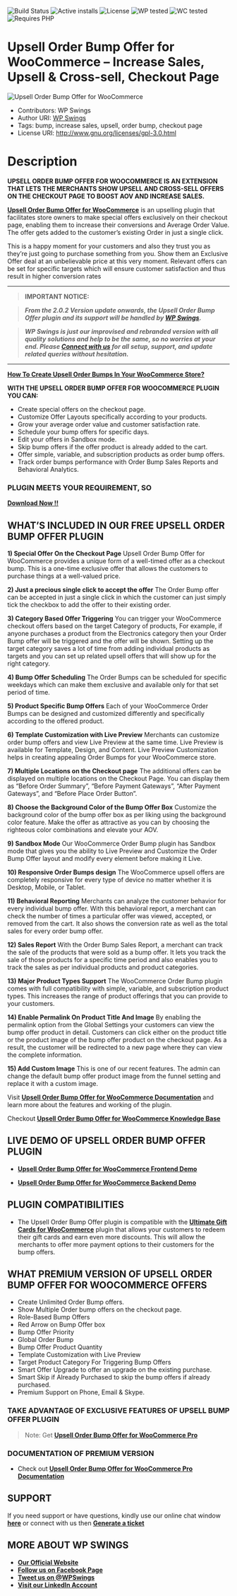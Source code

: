 ![Build Status](https://img.shields.io/travis/twbs/bootstrap/master.svg) ![Active installs](https://img.shields.io/badge/Active-4000%2B-brightgreen) ![License](https://img.shields.io/badge/License-GPLv3%20or%20later-yellowgreen) ![WP tested](https://img.shields.io/badge/WP%20tested-5.9.3-brightgreen) ![WC tested](https://img.shields.io/badge/WC%20tested-6.4.1-brightgreen) ![Requires PHP](https://img.shields.io/badge/Requires%20PHP-7.0.0-blue)
# Upsell Order Bump Offer for WooCommerce – Increase Sales, Upsell & Cross-sell, Checkout Page
![Upsell Order Bump Offer for WooCommerce](https://ps.w.org/upsell-order-bump-offer-for-woocommerce/assets/banner-772x250.jpg?rev=2672066)
* Contributors: WP Swings
* Author URI: [WP Swings](https://wpswings.com/?utm_source=wpswings-official&utm_medium=order-bump-github-page&utm_campaign=official)
* Tags: bump, increase sales, upsell, order bump, checkout page
* License URI: http://www.gnu.org/licenses/gpl-3.0.html


# Description

**UPSELL ORDER BUMP OFFER FOR WOOCOMMERCE IS AN EXTENSION THAT LETS THE MERCHANTS SHOW UPSELL AND CROSS-SELL OFFERS ON THE CHECKOUT PAGE TO BOOST AOV AND INCREASE SALES.**

[**Upsell Order Bump Offer for WooCommerce**](https://wordpress.org/plugins/upsell-order-bump-offer-for-woocommerce/) is an upselling plugin that facilitates store owners to make special offers exclusively on their checkout page, enabling them to increase their conversions and Average Order Value. The offer gets added to the customer’s existing Order in just a single click.

This is a happy moment for your customers and also they trust you as they’re just going to purchase something from you. Show them an Exclusive Offer deal at an unbelievable price at this very moment. Relevant offers can be set for specific targets which will ensure customer satisfaction and thus result in higher conversion rates

***
>**IMPORTANT NOTICE:**

>_**From the 2.0.2 Version update onwards, the Upsell Order Bump Offer plugin and its support will be handled by [**WP Swings**](https://wpswings.com/?utm_source=wpswings-official&utm_medium=order-bump-github-page&utm_campaign=official).**_

>_**WP Swings is just our improvised and rebranded version with all quality solutions and help to be the same, so no worries at your end. Please [**Connect with us**](https://wpswings.com/contact-us/?utm_source=wpswings-contact&utm_medium=order-bump-github-page&utm_campaign=contact) for all setup, support, and update related queries without hesitation.**_
***

[**How To Create Upsell Order Bumps In Your WooCommerce Store?**](https://www.youtube.com/watch?v=p9KIQyXauY4)

**WITH THE UPSELL ORDER BUMP OFFER FOR WOOCOMMERCE PLUGIN YOU CAN:**

* Create special offers on the checkout page.
* Customize Offer Layouts specifically according to your products.
* Grow your average order value and customer satisfaction rate.
* Schedule your bump offers for specific days.
* Edit your offers in Sandbox mode.
* Skip bump offers if the offer product is already added to the cart.
* Offer simple, variable, and subscription products as order bump offers.
* Track order bumps performance with Order Bump Sales Reports and Behavioral Analytics.

### PLUGIN MEETS YOUR REQUIREMENT, SO
[**Download Now !!**](https://downloads.wordpress.org/plugin/upsell-order-bump-offer-for-woocommerce.zip)


## WHAT’S INCLUDED IN OUR FREE UPSELL ORDER BUMP OFFER PLUGIN

**1)  Special Offer On the Checkout Page**
Upsell Order Bump Offer for WooCommerce provides a unique form of a well-timed offer as a checkout bump. This is a one-time exclusive offer that allows the customers to purchase things at a well-valued price.

**2) Just a precious single click to accept the offer**
The Order Bump offer can be accepted in just a single click in which the customer can just simply tick the checkbox to add the offer to their existing order.

**3) Category Based Offer Triggering**
You can trigger your WooCommerce checkout offers based on the target Category of products, For example, if anyone purchases a product from the Electronics category then your Order Bump offer will be triggered and the offer will be shown.
Setting up the target category saves a lot of time from adding individual products as targets and you can set up related upsell offers that will show up for the right category.

**4) Bump Offer Scheduling**
The Order Bumps can be scheduled for specific weekdays which can make them exclusive and available only for that set period of time.

**5) Product Specific Bump Offers**
Each of your WooCommerce Order Bumps can be designed and customized differently and specifically according to the offered product.

**6) Template Customization with Live Preview**
Merchants can customize order bump offers and view Live Preview at the same time. Live Preview is available for Template, Design, and Content. Live Preview Customization helps in creating appealing Order Bumps for your WooCommerce store.

**7) Multiple Locations on the Checkout page**
The additional offers can be displayed on multiple locations on the Checkout Page. You can display them as “Before Order Summary”, “Before Payment Gateways”, “After Payment Gateways”, and “Before Place Order Button”.

**8) Choose the Background Color of the Bump Offer Box** 
Customize the background color of the bump offer box as per liking using the background color feature. Make the offer as attractive as you can by choosing the righteous color combinations and elevate your AOV.

**9) Sandbox Mode**
Our WooCommerce Order Bump plugin has Sandbox mode that gives you the ability to Live Preview and Customize the Order Bump Offer layout and modify every element before making it Live.

**10) Responsive Order Bumps design**
The  WooCommerce upsell offers are completely responsive for every type of device no matter whether it is Desktop, Mobile, or Tablet.

**11) Behavioral Reporting**
Merchants can analyze the customer behavior for every individual bump offer. With this behavioral report, a merchant can check the number of times a particular offer was viewed, accepted, or removed from the cart. It also shows the conversion rate as well as the total sales for every order bump offer.

**12) Sales Report**
With the Order Bump Sales Report, a merchant can track the sale of the products that were sold as a bump offer. It lets you track the sale of those products for a specific time period and also enables you to track the sales as per individual products and product categories.

**13) Major Product Types Support**
The WooCommerce Order Bump plugin comes with full compatibility with simple, variable, and subscription product types. This increases the range of product offerings that you can provide to your customers.

**14) Enable Permalink On Product Title And Image**
By enabling the permalink option from the Global Settings your customers can view the bump offer product in detail. Customers can click either on the product title or the product image of the bump offer product on the checkout page. As a result, the customer will be redirected to a new page where they can view the complete information.

**15) Add Custom Image**
This is one of our recent features. The admin can change the default bump offer product image from the funnel setting and replace it with a custom image.


Visit [**Upsell Order Bump Offer for WooCommerce Documentation**](https://docs.wpswings.com/upsell-order-bump-offer-for-woocommerce/?utm_source=wpswings-order-bump-doc&utm_medium=order-bump-github-page&utm_campaign=order-bump-doc) and learn more about the features and working of the plugin.

Checkout [**Upsell Order Bump Offer for WooCommerce Knowledge Base**](https://support.wpswings.com/wordpress-plugins-knowledge-base/category/upsell-order-bump-offer-for-woocommerce/?utm_source=wpswings-order-bump-kb&utm_medium=order-bump-github-page&utm_campaign=order-bump-kb)

## LIVE DEMO OF UPSELL ORDER BUMP OFFER PLUGIN

* [**Upsell Order Bump Offer for WooCommerce Frontend Demo**](https://demo.wpswings.com/upsell-order-bump-offer-for-woocommerce-pro/?utm_source=wpswings-order-bump-demo&utm_medium=order-bump-github-page&utm_campaign=frontend-demo)

* [**Upsell Order Bump Offer for WooCommerce Backend Demo**](https://demo.wpswings.com/upsell-order-bump-offer-for-woocommerce-pro/request-for-personal-demo/?utm_source=wpswings-order-bump-demo&utm_medium=order-bump-github-page&utm_campaign=backend-demo)

## PLUGIN COMPATIBILITIES

* The Upsell Order Bump Offer plugin is compatible with the [**Ultimate Gift Cards for WooCommerce**](https://wordpress.org/plugins/woo-gift-cards-lite/) plugin that allows your customers to redeem their gift cards and earn even more discounts. This will allow the merchants to offer more payment options to their customers for the bump offers.

## WHAT PREMIUM VERSION OF UPSELL ORDER BUMP OFFER FOR WOOCOMMERCE OFFERS

* Create Unlimited Order Bump offers.
* Show Multiple Order bump offers on the checkout page.
* Role-Based Bump Offers
* Red Arrow on Bump Offer box
* Bump Offer Priority
* Global Order Bump
* Bump Offer Product Quantity
* Template Customization with Live Preview
* Target Product Category For Triggering Bump Offers
* Smart Offer Upgrade to offer an upgrade on the existing purchase.
* Smart Skip if Already Purchased to skip the bump offers if already purchased.
* Premium Support on Phone, Email & Skype.


### TAKE ADVANTAGE OF EXCLUSIVE FEATURES OF UPSELL BUMP OFFER PLUGIN


> Note:  Get [**Upsell Order Bump Offer for WooCommerce Pro**](https://wpswings.com/product/upsell-order-bump-offer-for-woocommerce-pro/?utm_source=wpswings-order-bump-pro&utm_medium=order-bump-github-page&utm_campaign=order-bump-pro)

### DOCUMENTATION OF PREMIUM VERSION

* Check out [**Upsell Order Bump Offer for WooCommerce Pro Documentation**](https://docs.wpswings.com/upsell-order-bump-offer-for-woocommerce-pro/?utm_source=wpswings-order-bump-doc&utm_medium=order-bump-github-page&utm_campaign=order-bump-doc)

## **SUPPORT**

If you need support or have questions, kindly use our online chat window [**here**](https://wpswings.com/?utm_source=wpswings-official&utm_medium=order-bump-github-page&utm_campaign=official) or connect with us then [**Generate a ticket**](https://wpswings.com/submit-query/?utm_source=wpswings-submit-query&utm_medium=order-bump-github-page&utm_campaign=query)


## **MORE ABOUT WP SWINGS**

- [**Our Official Website**](https://wpswings.com/?utm_source=wpswings-official&utm_medium=upsell-github-page&utm_campaign=official)
- [**Follow us on Facebook Page**](https://www.facebook.com/wpswings)
- [**Tweet us on @WPSwings**](https://twitter.com/wpswings)
- [**Visit our LinkedIn Account**](https://www.linkedin.com/company/wpswings/)
